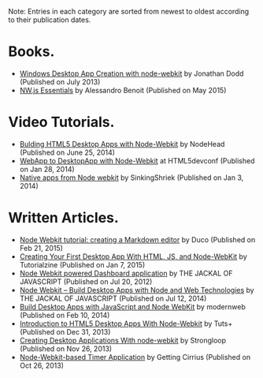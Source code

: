 Note: Entries in each category are sorted from newest to oldest according to their publication dates.

# Books.
* [Windows Desktop App Creation with node-webkit](http://www.amazon.in/Windows-Desktop-App-Creation-node-webkit-ebook/dp/B00EEYFFVC) by Jonathan Dodd (Published on July 2013)
* [NW.js Essentials](http://www.amazon.com/NW-js-Essentials-Alessandro-Benoit/dp/1785280864) by Alessandro Benoit (Published on May 2015)

# Video Tutorials.
* [Bulding HTML5 Desktop Apps with Node-Webkit](https://www.youtube.com/playlist?list=PLkyEadCJGLm0-yn8wi-a5n8H7lKll23t9) by NodeHead (Published on June 25, 2014)
* [WebApp to DesktopApp with Node-Webkit](https://www.youtube.com/watch?v=d2tYH7vXMUM) at HTML5devconf (Published on Jan 28, 2014)
* [Native apps from Node webkit](https://www.youtube.com/watch?v=IhcUWEN6uTY) by SinkingShriek (Published on Jan 3, 2014)


# Written Articles.
* [Node Webkit tutorial: creating a Markdown editor](https://ducode.org/node-webkit-tutorial-creating-a-markdown-editor.html) by Duco (Published on Feb 21, 2015)
* [Creating Your First Desktop App With HTML, JS, and Node-WebKit](http://tutorialzine.com/2015/01/your-first-node-webkit-app/) by Tutorialzine (Published on Jan 7, 2015)
* [Node Webkit powered Dashboard application](http://thejackalofjavascript.com/node-webkit-powered-dashboard-app/) by THE JACKAL OF JAVASCRIPT (Published on Jul 20, 2012)
* [Node Webkit – Build Desktop Apps with Node and Web Technologies](http://thejackalofjavascript.com/getting-started-with-node-webkit-apps/) by THE JACKAL OF JAVASCRIPT (Published on Jul 12, 2014)
* [Build Desktop Apps with JavaScript and Node WebKit](http://modernweb.com/2014/02/10/build-desktop-apps-with-javascript-and-node-webkit/) by modernweb (Published on Feb 10, 2014)
* [Introduction to HTML5 Desktop Apps With Node-Webkit](http://code.tutsplus.com/tutorials/introduction-to-html5-desktop-apps-with-node-webkit--net-36296) by Tuts+ (Published on Dec 31, 2013)
* [Creating Desktop Applications With node-webkit](http://strongloop.com/strongblog/creating-desktop-applications-with-node-webkit/) by Strongloop (Published on Nov 26, 2013)
* [Node-Webkit-based Timer Application](http://www.gettingcirrius.com/2013/10/node-webkit-based-timer-application.html) by Getting Cirrius (Published on Oct 26, 2013)
